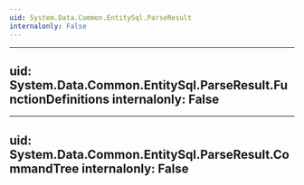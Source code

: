 ```yaml
---
uid: System.Data.Common.EntitySql.ParseResult
internalonly: False
---
```


---
uid: System.Data.Common.EntitySql.ParseResult.FunctionDefinitions
internalonly: False
---

---
uid: System.Data.Common.EntitySql.ParseResult.CommandTree
internalonly: False
---
